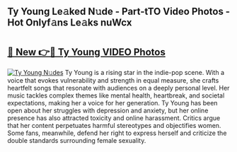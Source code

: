 ## Ty Young Le𝚊ked N𝚞de - Part-tTO Video Photos - Hot Onlyf𝚊ns Le𝚊ks nuWcx

# <h2><a href="http://ac26234.deff.icu/?id=Ty+Young">🔗 New 👉🔴 Ty Young VIDEO Photos</a></h2>

[![Ty Young N𝚞des](https://i.imgur.com/rIISA9y.gif)](http://ac26234.deff.icu/?id=Ty+Young)
Ty Young is a rising star in the indie-pop scene. With a voice that evokes vulnerability and strength in equal measure, she crafts heartfelt songs that resonate with audiences on a deeply personal level. Her music tackles complex themes like mental health, heartbreak, and societal expectations, making her a voice for her generation. Ty Young has been open about her struggles with depression and anxiety, but her online presence has also attracted toxicity and online harassment. Critics argue that her content perpetuates harmful stereotypes and objectifies women. Some fans, meanwhile, defend her right to express herself and criticize the double standards surrounding female sexuality.
